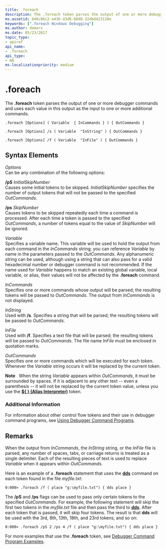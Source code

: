 ```yaml
---
title: .foreach
description: The .foreach token parses the output of one or more debugger commands and uses each value in this output as the input to one or more additional commands.
ms.assetid: 646c86c2-a436-43d6-b0d8-32dbd423120e
keywords: [".foreach Windows Debugging"]
ms.author: domars
ms.date: 05/23/2017
topic_type:
- apiref
api_name:
- .foreach
api_type:
- NA
ms.localizationpriority: medium
---
```


# .foreach


The **.foreach** token parses the output of one or more debugger commands and uses each value in this output as the input to one or more additional commands.

```dbgcmd
.foreach [Options] ( Variable  { InCommands } ) { OutCommands } 

.foreach [Options] /s ( Variable  "InString" ) { OutCommands } 

.foreach [Options] /f ( Variable  "InFile" ) { OutCommands } 
```

## <span id="ddk_token_foreach_dbg"></span><span id="DDK_TOKEN_FOREACH_DBG"></span>Syntax Elements


<span id="_______Options______"></span><span id="_______options______"></span><span id="_______OPTIONS______"></span> *Options*   
Can be any combination of the following options:

<span id="_pS_InitialSkipNumber"></span><span id="_ps_initialskipnumber"></span><span id="_PS_INITIALSKIPNUMBER"></span>**/pS** *InitialSkipNumber*  
Causes some initial tokens to be skipped. *InitialSkipNumber* specifies the number of output tokens that will not be passed to the specified *OutCommands*.

<span id="_ps_SkipNumber"></span><span id="_ps_skipnumber"></span><span id="_PS_SKIPNUMBER"></span>**/ps** *SkipNumber*  
Causes tokens to be skipped repeatedly each time a command is processed. After each time a token is passed to the specified *OutCommands*, a number of tokens equal to the value of *SkipNumber* will be ignored.

<span id="_______Variable______"></span><span id="_______variable______"></span><span id="_______VARIABLE______"></span> *Variable*   
Specifies a variable name. This variable will be used to hold the output from each command in the *InCommands* string; you can reference *Variable* by name in the parameters passed to the *OutCommands*. Any alphanumeric string can be used, although using a string that can also pass for a valid hexadecimal number or debugger command is not recommended. If the name used for *Variable* happens to match an existing global variable, local variable, or alias, their values will not be affected by the **.foreach** command.

<span id="_______InCommands______"></span><span id="_______incommands______"></span><span id="_______INCOMMANDS______"></span> *InCommands*   
Specifies one or more commands whose output will be parsed; the resulting tokens will be passed to *OutCommands*. The output from *InCommands* is not displayed.

<span id="_______InString______"></span><span id="_______instring______"></span><span id="_______INSTRING______"></span> *InString*   
Used with **/s**. Specifies a string that will be parsed; the resulting tokens will be passed to *OutCommands*.

<span id="_______InFile______"></span><span id="_______infile______"></span><span id="_______INFILE______"></span> *InFile*   
Used with **/f**. Specifies a text file that will be parsed; the resulting tokens will be passed to *OutCommands*. The file name *InFile* must be enclosed in quotation marks.

<span id="_______OutCommands______"></span><span id="_______outcommands______"></span><span id="_______OUTCOMMANDS______"></span> *OutCommands*   
Specifies one or more commands which will be executed for each token. Whenever the *Variable* string occurs it will be replaced by the current token.

**Note**   When the string *Variable* appears within *OutCommands*, it must be surrounded by spaces. If it is adjacent to any other text -- even a parenthesis -- it will not be replaced by the current token value, unless you use the [**${ } (Alias Interpreter)**](-------alias-interpreter-.md) token.

 

### <span id="Additional_Information"></span><span id="additional_information"></span><span id="ADDITIONAL_INFORMATION"></span>Additional Information

For information about other control flow tokens and their use in debugger command programs, see [Using Debugger Command Programs](using-debugger-command-programs.md).

Remarks
-------

When the output from *InCommands*, the *InString* string, or the *InFile* file is parsed, any number of spaces, tabs, or carriage returns is treated as a single delimiter. Each of the resulting pieces of text is used to replace *Variable* when it appears within *OutCommands*.

Here is an example of a **.foreach** statement that uses the [**dds**](dds--dps--dqs--display-words-and-symbols-.md) command on each token found in the file *myfile.txt*:

```dbgcmd
0:000> .foreach /f ( place "g:\myfile.txt") { dds place } 
```

The **/pS** and **/ps** flags can be used to pass only certain tokens to the specified *OutCommands*. For example, the following statement will skip the first two tokens in the *myfile.txt* file and then pass the third to [**dds**](dds--dps--dqs--display-words-and-symbols-.md). After each token that is passed, it will skip four tokens. The result is that **dds** will be used with the 3rd, 8th, 13th, 18th, and 23rd tokens, and so on:

```dbgcmd
0:000> .foreach /pS 2 /ps 4 /f ( place "g:\myfile.txt") { dds place } 
```

For more examples that use the **.foreach** token, see [Debugger Command Program Examples](debugger-command-program-examples.md).

 

 





